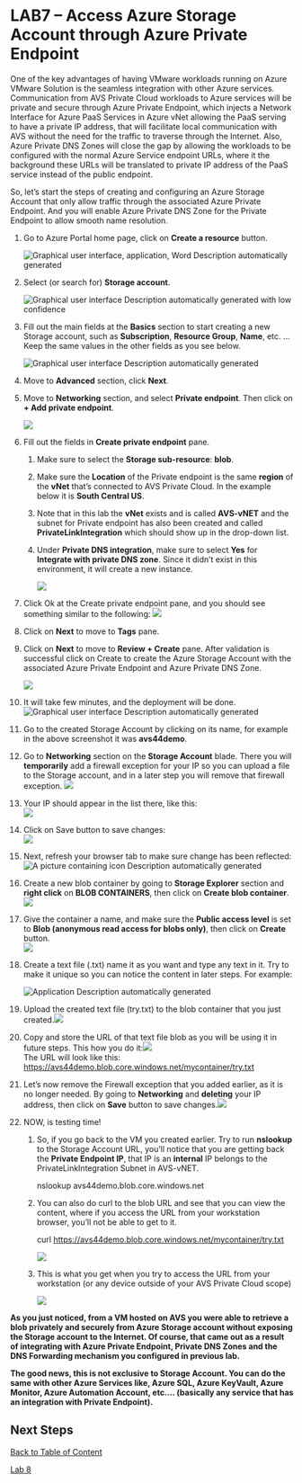 # LAB7 – Access Azure Storage Account through Azure Private Endpoint

One of the key advantages of having VMware workloads running on Azure VMware
Solution is the seamless integration with other Azure services. Communication
from AVS Private Cloud workloads to Azure services will be private and secure
through Azure Private Endpoint, which injects a Network Interface for Azure PaaS
Services in Azure vNet allowing the PaaS serving to have a private IP address,
that will facilitate local communication with AVS without the need for the
traffic to traverse through the Internet. Also, Azure Private DNS Zones will
close the gap by allowing the workloads to be configured with the normal Azure
Service endpoint URLs, where it the background these URLs will be translated to
private IP address of the PaaS service instead of the public endpoint.

So, let’s start the steps of creating and configuring an Azure Storage Account
that only allow traffic through the associated Azure Private Endpoint. And you
will enable Azure Private DNS Zone for the Private Endpoint to allow smooth name
resolution.

1. Go to Azure Portal home page, click on **Create a resource** button.

    ![Graphical user interface, application, Word Description automatically
   generated](media/lab-7/59f1d0b2fbc30fc8f0ff819bd419ece8.png)

2. Select (or search for) **Storage account**.  

    ![Graphical user interface Description automatically generated with low
   confidence](media/lab-7/b9fb2b3de67be0978f2c6abd46a4336e.png)

3. Fill out the main fields at the **Basics** section to start creating a new
   Storage account, such as **Subscription**, **Resource Group**, **Name**,
   etc. … Keep the same values in the other fields as you see below.  

   ![Graphical user interface Description automatically
   generated](media/lab-7/59ef3f051ced203b037b1d94405bad1b.png)

4. Move to **Advanced** section, click **Next**.

5. Move to **Networking** section, and select **Private endpoint**. Then click
   on **+ Add private endpoint**.

   ![](media/lab-7/095b1e2118be33383fe769901ddde853.png)

6. Fill out the fields in **Create private endpoint** pane.

   1. Make sure to select the **Storage sub-resource**: **blob**.

   2. Make sure the **Location** of the Private endpoint is the same
      **region** of the **vNet** that’s connected to AVS Private Cloud. In the
      example below it is **South Central US**.

   3. Note that in this lab the **vNet** exists and is called **AVS-vNET** and
      the subnet for Private endpoint has also been created and called
      **PrivateLinkIntegration** which should show up in the drop-down list.

   4. Under **Private DNS integration**, make sure to select **Yes** for
      **Integrate with private DNS zone**. Since it didn’t exist in this
      environment, it will create a new instance.

      ![](media/lab-7/3af07fc933b18c5f3206722cbe72dad8.png)

7. Click Ok at the Create private endpoint pane, and you should see something
   similar to the following: ![](media/lab-7/05ef77929da57c9e0cc6da5a6bda69f9.png)

8. Click on **Next** to move to **Tags** pane.

9. Click on **Next** to move to **Review + Create** pane. After validation is
   successful click on Create to create the Azure Storage Account with the
   associated Azure Private Endpoint and Azure Private DNS Zone.

   ![](media/lab-7/45c111ebfc4151400a492139155ddfa8.png)

10. It will take few minutes, and the deployment will be done. ![Graphical user
    interface Description automatically
    generated](media/lab-7/2cece19dcc1ff359863b827645b433ce.png)

11. Go to the created Storage Account by clicking on its name, for example in
    the above screenshot it was **avs44demo**.

12. Go to **Networking** section on the **Storage Account** blade. There you
    will **temporarily** add a firewall exception for your IP so you can upload
    a file to the Storage account, and in a later step you will remove that
    firewall exception. ![](media/lab-7/9184d3b6295d86a496d9a1fba116affb.png)

13. Your IP should appear in the list there, like this:  
    ![](media/lab-7/5113c2cbbd9cc84050940bb96a6cf22b.png)

14. Click on Save button to save changes:  
    ![](media/lab-7/b24db7ce8e2258926004be802f22445c.png)

15. Next, refresh your browser tab to make sure change has been reflected:  
    ![A picture containing icon Description automatically
    generated](media/lab-7/0b03afa87adff42ef03823fbb0f5479e.png)

16. Create a new blob container by going to **Storage Explorer** section and
    **right click** on **BLOB CONTAINERS**, then click on **Create blob
    container**.  
    ![](media/lab-7/996efdfc06e7d560e0600084336fbce7.png)

17. Give the container a name, and make sure the **Public access level** is set
    to **Blob (anonymous read access for blobs only)**, then click on **Create**
    button.  
    ![](media/lab-7/53c8d78a42b77adc9a1993e9f4d50f85.png)

18. Create a text file (.txt) name it as you want and type any text in it. Try
    to make it unique so you can notice the content in later steps. For example:

    ![Application Description automatically
    generated](media/lab-7/0bdcdaa591d589512c3198b43d0d2c28.png)

19. Upload the created text file (try.txt) to the blob container that you just
    created.![](media/lab-7/0767f0177d40497520a56cb91a78ced1.png)

20. Copy and store the URL of that text file blob as you will be using it in
    future steps. This how you do
    it:![](media/lab-7/44a0a8db1471589f7ec9bbad92f73c8b.png)  
    The URL will look like this:
    <https://avs44demo.blob.core.windows.net/mycontainer/try.txt>

21. Let’s now remove the Firewall exception that you added earlier, as it is no
    longer needed. By going to **Networking** and **deleting** your IP address,
    then click on **Save** button to save
    changes.![](media/lab-7/5eea9d7e2924d8ef2ff87734d0547d39.png)

22. NOW, is testing time!

    1. So, if you go back to the VM you created earlier. Try to run
       **nslookup** to the Storage Account URL, you’ll notice that you are
       getting back the **Private Endpoint IP**, that IP is an **internal** IP
       belongs to the PrivateLinkIntegration Subnet in AVS-vNET.

       nslookup avs44demo.blob.core.windows.net

    2. You can also do curl to the blob URL and see that you can view the
       content, where if you access the URL from your workstation browser,
       you’ll not be able to get to it.

       curl <https://avs44demo.blob.core.windows.net/mycontainer/try.txt>

       ![](media/lab-7/37517acded4baacc37b7bd7da1cf81e6.png)

    3. This is what you get when you try to access the URL from your
       workstation (or any device outside of your AVS Private Cloud scope)

       ![](media/lab-7/bbb55c39fa7666df2d325e7be2921392.png)

**As you just noticed, from a VM hosted on AVS you were able to retrieve a blob
privately and securely from Azure Storage account without exposing the Storage
account to the Internet. Of course, that came out as a result of integrating
with Azure Private Endpoint, Private DNS Zones and the DNS Forwarding mechanism
you configured in previous lab.**

**The good news, this is not exclusive to Storage Account. You can do the same
with other Azure Services like, Azure SQL, Azure KeyVault, Azure Monitor, Azure
Automation Account, etc.… (basically any service that has an integration with
Private Endpoint).**

## Next Steps

[Back to Table of Content](toc.md#table-of-contents)

[Lab 8](lab-8.md)
